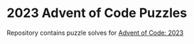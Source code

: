 # 2023 Advent of Code Puzzles

Repository contains puzzle solves for [Advent of Code: 2023](https://adventofcode.com/2023)
